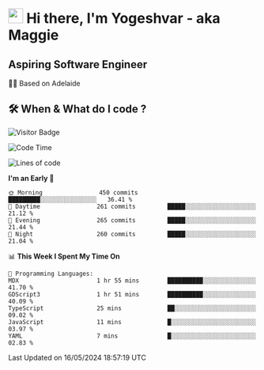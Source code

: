 <h1><img src="https://emojis.slackmojis.com/emojis/images/1531849430/4246/blob-sunglasses.gif?1531849430" width="30"/> Hi there, I'm Yogeshvar - aka Maggie</h1>

## Aspiring Software Engineer
🏂🏻  Based on Adelaide 

## 🛠 When & What do I code ?  

![Visitor Badge](https://visitor-badge.feriirawann.repl.co?username=yogeshvar&repo=yogeshvar&label=Visitors&style=plastic&color=%23457BFF&contentType=svg)

<!--START_SECTION:waka-->
![Code Time](http://img.shields.io/badge/Code%20Time-2%2C896%20hrs%2058%20mins-blue)

![Lines of code](https://img.shields.io/badge/From%20Hello%20World%20I%27ve%20Written-4.2%20million%20lines%20of%20code-blue)

**I'm an Early 🐤** 

```text
🌞 Morning                450 commits         █████████░░░░░░░░░░░░░░░░   36.41 % 
🌆 Daytime                261 commits         █████░░░░░░░░░░░░░░░░░░░░   21.12 % 
🌃 Evening                265 commits         █████░░░░░░░░░░░░░░░░░░░░   21.44 % 
🌙 Night                  260 commits         █████░░░░░░░░░░░░░░░░░░░░   21.04 % 
```


📊 **This Week I Spent My Time On** 

```text
💬 Programming Languages: 
MDX                      1 hr 55 mins        ██████████░░░░░░░░░░░░░░░   41.70 % 
GDScript3                1 hr 51 mins        ██████████░░░░░░░░░░░░░░░   40.09 % 
TypeScript               25 mins             ██░░░░░░░░░░░░░░░░░░░░░░░   09.02 % 
JavaScript               11 mins             █░░░░░░░░░░░░░░░░░░░░░░░░   03.97 % 
YAML                     7 mins              █░░░░░░░░░░░░░░░░░░░░░░░░   02.83 % 
```


 Last Updated on 16/05/2024 18:57:19 UTC
<!--END_SECTION:waka-->
